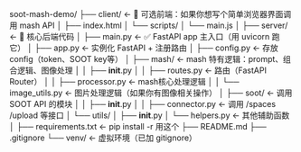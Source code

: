 soot-mash-demo/
├── client/                ← 🔸 可选前端：如果你想写个简单浏览器界面调用 mash API
│   ├── index.html
│   └── scripts/
│       └── main.js
│
├── server/                ← 🧠 核心后端代码
│   ├── main.py            ← ✅ FastAPI app 主入口（用 uvicorn 跑它）
│   ├── app.py             ← 实例化 FastAPI + 注册路由
│   ├── config.py          ← 存放 config（token、SOOT key等）
│   ├── mash/              ← mash 特有逻辑：prompt、组合逻辑、图像处理
│   │   ├── __init__.py
│   │   ├── routes.py      ← 路由（FastAPI Router）
│   │   ├── processor.py   ← mash核心处理逻辑
│   │   └── image_utils.py ← 图片处理逻辑（如果你有图像相关操作）
│   ├── soot/              ← 调用 SOOT API 的模块
│   │   ├── __init__.py
│   │   ├── connector.py   ← 调用 /spaces /upload 等接口
│   └── utils/
│       ├── __init__.py
│       └── helpers.py     ← 其他辅助函数
│
├── requirements.txt       ← pip install -r 用这个
├── README.md
├── .gitignore
└── venv/                  ← 虚拟环境（已加 gitignore）
